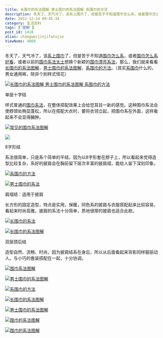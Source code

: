 ```yaml
---
title: 长围巾的系法图解 男士围巾的系法图解 系围巾的方法
description: 冬天了，天气冷了，该系上围巾了，但是苦于不知道围巾怎么系，或者围巾怎么系好看，或者以前的围巾系法太土想换个新颖的围巾漂亮系法，那么，我们就来看看长围巾的系法图解，男士围巾的系法图解，系围巾的方法。（其实系围巾什么的，男女通用嘛，除非个别样式怪花） 　单层十字结　　样式普通的围巾系法，在整体搭配效果上会给您耳目一新的感觉。这种围巾系法会使脖颈处稍显蓬松，所以在搭配大衣时，要将衣领立
date: 2012-12-14 09:45:34
category: 生活百科
tags: ['图解']
post_id: 1418
alias: changweijinjifatujie
ViewNums: 4069
---
```


冬天了，天气冷了，该[系上围巾](/blog/changweijinjifatujie)了，但是苦于不知道[围巾怎么系](/blog/changweijinjifatujie)，或者[围巾怎么系好看](/blog/changweijinjifatujie)，或者以前的[围巾系法太土](/blog/changweijinjifatujie)想换个新颖的[围巾漂亮系法](/blog/changweijinjifatujie)，那么，我们就来看看[长围巾的系法图解](/blog/changweijinjifatujie)，[男士围巾的系法图解](/blog/changweijinjifatujie)，[系围巾的方法](/blog/changweijinjifatujie)。（其实[系围巾](/blog/changweijinjifatujie)什么的，男女通用嘛，除非个别样式怪花）

[![长围巾的系法图解 男士围巾的系法图解 系围巾的方法](http://dulei.si/files/2012/11/15/af715565730cca1809e2cb808ca70eb2.jpg "长围巾的系法图解 男士围巾的系法图解 系围巾的方法")](/blog/changweijinjifatujie)

单层十字结

样式普通的[围巾系法](/blog/changweijinjifatujie)，在整体搭配效果上会给您耳目一新的感觉。这种围巾系法会使脖颈处稍显蓬松，所以在搭配大衣时，要将衣领立起，把围巾系在外面，这样看起来不会显得臃肿。

[![](http://www.chong4.com.cn/img01/linshi/2008-02-02/97d72ce105acdb852ada3d5e279edb52.jpg "常见的围巾系法图解")](/blog/changweijinjifatujie)

[![](http://www.chong4.com.cn/img01/linshi/2008-02-02/11e1ffccb3173e873c64fda4fe9c63f3.jpg)](/blog/changweijinjifatujie)

8字形结

系法很简单，只是系个简单的平结，因为以8字形套在脖子上，所以看起来觉得造型比较复杂，系好的披肩会在胸前留下层次丰富的披肩褶，能给人留下深刻印象。

[![系围巾的方法](http://www.chong4.com.cn/img01/linshi/2008-02-02/ab28e11895be50b213d1acfedbd1aae2.jpg)](/blog/changweijinjifatujie)

[![男士围巾的系法](http://www.chong4.com.cn/img01/linshi/2008-02-02/584829c1f8d2e2ad1c9dd32049f740b4.jpg)](/blog/changweijinjifatujie)

肩褶结：适用于披肩

长方形的固定造型，特点是实用，保暖，同色系的披肩与衣服搭配起来比较容易，看起来时尚高雅，披肩的系法十分简单，质地很厚的披肩也适合此款。

[![长围巾的系法](http://www.chong4.com.cn/img01/linshi/2008-02-02/8d00392dee5d0a2f82a8026f119623b2.jpg)](/blog/changweijinjifatujie)

[![长围巾的系法图解](http://www.chong4.com.cn/img01/linshi/2008-02-02/c616dac45eb19e5d987eeff2119b75cb.jpg)](/blog/changweijinjifatujie)

双层颈后结

造型自然、流畅、时尚，因为披肩结系在身后，所以从后面看起来背影同样靓丽动人。与小巧的套装搭配在一起，十分协调。

[![围巾系法图解](http://www.chong4.com.cn/img01/linshi/2008-02-02/099c5ca24af1b9ceca00532c11de3106.jpg)](/blog/changweijinjifatujie)

[![男士围巾的系法图解](http://www.chong4.com.cn/img01/linshi/2008-02-02/08ad352782b83a8e3c8125a75aac7280.jpg)](/blog/changweijinjifatujie)

[![系围巾的方法](http://cimg2.163.com/lady/2007/11/14/20071114233132c45e2.jpg)](/blog/changweijinjifatujie)

[![长围巾的系法图解](http://cimg2.163.com/lady/2007/11/14/20071114233158c09c1.jpg)](/blog/changweijinjifatujie)

[![男士围巾的系法图解](http://cimg2.163.com/lady/2007/11/14/20071114233342bef3c.jpg)](/blog/changweijinjifatujie)

[![围巾的系法图解](http://cimg2.163.com/lady/2007/11/14/20071114233431a9ddd.jpg)](/blog/changweijinjifatujie)

[![围巾的系法图解](http://cimg2.163.com/lady/2007/11/14/2007111423350139309.jpg)](/blog/changweijinjifatujie)

